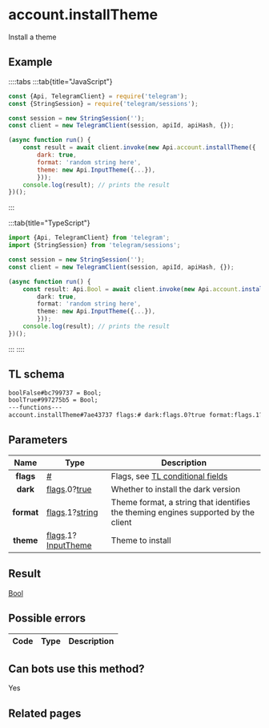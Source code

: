 # account.installTheme

Install a theme

## Example

::::tabs
:::tab{title="JavaScript"}

```js
const {Api, TelegramClient} = require('telegram');
const {StringSession} = require('telegram/sessions');

const session = new StringSession('');
const client = new TelegramClient(session, apiId, apiHash, {});

(async function run() {
    const result = await client.invoke(new Api.account.installTheme({
		dark: true,
		format: 'random string here',
		theme: new Api.InputTheme({...}),
		}));
    console.log(result); // prints the result
})();

```

:::

:::tab{title="TypeScript"}

```ts
import {Api, TelegramClient} from 'telegram';
import {StringSession} from 'telegram/sessions';

const session = new StringSession('');
const client = new TelegramClient(session, apiId, apiHash, {});

(async function run() {
    const result: Api.Bool = await client.invoke(new Api.account.installTheme({
		dark: true,
		format: 'random string here',
		theme: new Api.InputTheme({...}),
		}));
    console.log(result); // prints the result
})();

```

:::
::::

## TL schema

```txt
boolFalse#bc799737 = Bool;
boolTrue#997275b5 = Bool;
---functions---
account.installTheme#7ae43737 flags:# dark:flags.0?true format:flags.1?string theme:flags.1?InputTheme = Bool;
```

## Parameters

|    Name    | Type                                                                                                                                   | Description                                                                                             |
| :--------: | -------------------------------------------------------------------------------------------------------------------------------------- | ------------------------------------------------------------------------------------------------------- |
| **flags**  | [#](https://core.telegram.org/type/%23)                                                                                                | Flags, see [TL conditional fields](https://core.telegram.org/mtproto/TL-combinators#conditional-fields) |
|  **dark**  | [flags](https://core.telegram.org/mtproto/TL-combinators#conditional-fields).0?[true](https://core.telegram.org/constructor/true)      | Whether to install the dark version                                                                     |
| **format** | [flags](https://core.telegram.org/mtproto/TL-combinators#conditional-fields).1?[string](https://core.telegram.org/type/string)         | Theme format, a string that identifies the theming engines supported by the client                      |
| **theme**  | [flags](https://core.telegram.org/mtproto/TL-combinators#conditional-fields).1?[InputTheme](https://core.telegram.org/type/InputTheme) | Theme to install                                                                                        |

## Result

[Bool](https://core.telegram.org/type/Bool)

## Possible errors

| Code | Type | Description |
| :--: | ---- | ----------- |

## Can bots use this method?

Yes

## Related pages
